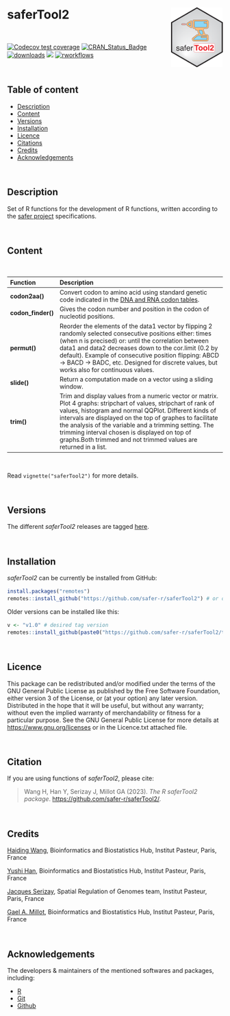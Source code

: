 
# saferTool2 <a href="">[<img src="man/figures/new_saferTool2.png" align="right" height="140" />](https://safer-r.github.io/saferTool2)</a>

<br />

<!-- badges: start -->

[![Codecov test coverage](https://codecov.io/github/safer-r/saferTool2/coverage.svg?branch=master)](https://app.codecov.io/github/safer-r/saferTool2?branch=master)
[![CRAN_Status_Badge](https://www.r-pkg.org/badges/version/saferTool2)](https://cran.r-project.org/package=saferTool2)
[![downloads](https://cranlogs.r-pkg.org/badges/saferTool2)](https://www.rdocumentation.org/trends)
[![](https://img.shields.io/badge/license-GPL3.0-green.svg)](https://opensource.org/licenses/MITgpl-3-0)
[![rworkflows](https://github.com/safer-r/saferTool2/actions/workflows/rworkflows.yml/badge.svg)](https://github.com/safer-r/saferTool2/actions/workflows/rworkflows.yml)
<!-- badges: end -->

<br />

## Table of content

   - [Description](#description)
   - [Content](#content)
   - [Versions](#versions)
   - [Installation](#installation)
   - [Licence](#licence)
   - [Citations](#citations)
   - [Credits](#credits)
   - [Acknowledgements](#acknowledgements)

<br />

## Description

Set of R functions for the development of R functions, written according to the [safer project](https://github.com/safer-r) specifications.

<br />

## Content
<br />

| Function | Description |
| :--- | :--- |
| **codon2aa()** | Convert codon to amino acid using standard genetic code indicated in the [DNA and RNA codon tables](https://en.wikipedia.org/wiki/DNA_and_RNA_codon_tables). |
| **codon_finder()** | Gives the codon number and position in the codon of nucleotid positions. |
| **permut()** | Reorder the elements of the data1 vector by flipping 2 randomly selected  consecutive positions either: times (when n is precised) or: until the correlation between data1 and data2 decreases down to the cor.limit (0.2 by default). Example of consecutive position flipping: ABCD -> BACD -> BADC, etc. Designed for discrete values, but works also for continuous values. |
| **slide()** | Return a computation made on a vector using a sliding window. |
| **trim()** | Trim and display values from a numeric vector or matrix. Plot 4 graphs: stripchart of values, stripchart of rank of values, histogram and normal QQPlot. Different kinds of intervals are displayed on the top of graphes to facilitate the analysis of the variable and a trimming setting. The trimming interval chosen is displayed on top of graphs.Both trimmed and not trimmed values are returned in a list. |

<br />

Read `vignette("saferTool2")` for more details.

<br />

## Versions

The different *saferTool2* releases are tagged [here](https://github.com/safer-r/saferTool2/tags).

<br />

## Installation

*saferTool2* can be currently be installed from GitHub:

```r
install.packages("remotes")
remotes::install_github("https://github.com/safer-r/saferTool2") # or open R as admin and remotes::install_github("https://github.com/safer-r/saferTool2", lib = "C:/Program Files/R/R-4.4.2/library")
```

Older versions can be installed like this:

```r
v <- "v1.0" # desired tag version
remotes::install_github(paste0("https://github.com/safer-r/saferTool2/tree/", v))
```

<br />

## Licence

This package can be redistributed and/or modified under the terms of the GNU General Public License as published by the Free Software Foundation, either version 3 of the License, or (at your option) any later version.
Distributed in the hope that it will be useful, but without any warranty; without even the implied warranty of merchandability or fitness for a particular purpose.
See the GNU General Public License for more details at https://www.gnu.org/licenses or in the Licence.txt attached file.

<br />

## Citation

If you are using functions of *saferTool2*, please cite: 

> Wang H, Han Y, Serizay J, Millot GA (2023). _The R saferTool2 package_.
> <https://github.com/safer-r/saferTool2/>.

<br />

## Credits

[Haiding Wang](https://github.com/Tintin2710), Bioinformatics and Biostatistics Hub, Institut Pasteur, Paris, France

[Yushi Han](https://github.com/yushiHn/), Bioinformatics and Biostatistics Hub, Institut Pasteur, Paris, France

[Jacques Serizay](https://github.com/js2264), Spatial Regulation of Genomes team, Institut Pasteur, Paris, France

[Gael A. Millot](https://github.com/gael-millot), Bioinformatics and Biostatistics Hub, Institut Pasteur, Paris, France

<br />

## Acknowledgements

The developers & maintainers of the mentioned softwares and packages, including:

- [R](https://www.r-project.org/)
- [Git](https://git-scm.com/)
- [Github](https://github.com/)



